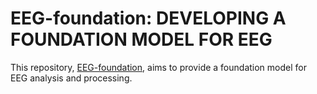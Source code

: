 # EEG-foundation: DEVELOPING A FOUNDATION MODEL FOR EEG

This repository, [EEG-foundation](https://github.com/your-username/EEG-foundation), aims to provide a foundation model for EEG analysis and processing.

